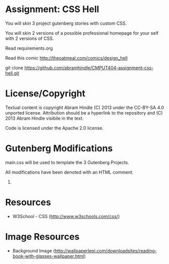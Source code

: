 Assignment: CSS Hell
====================

You will skin 3 project gutenberg stories with custom CSS.

You will skin 2 versions of a possible professional homepage for your
self with 2 versions of CSS.

Read requirements.org

Read this comic http://theoatmeal.com/comics/design_hell

git clone https://github.com/abramhindle/CMPUT404-assignment-css-hell.git

License/Copyright
=================

Textual content is copyright Abram Hindle (C) 2013 under the CC-BY-SA 4.0 unported license. Attribution should be a hyperlink to the repository and (C) 2013 Abram Hindle visibile in the text.

Code is licensed under the Apache 2.0 license.

Gutenberg Modifications
===
main.css will be used to template the 3 Gutenberg Projects.

All modifications have been denoted with an HTML comment.

1. 



Resources
===
* W3School - CSS (http://www.w3schools.com/css/)


Image Resources
===
* Background Image (http://wallpaperlepi.com/downloadsites/reading-book-with-glasses-wallpaper.html)
